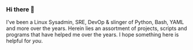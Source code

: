 ### Hi there 👋

I've been a Linux Sysadmin, SRE, DevOp & slinger of Python, Bash, YAML and more over the years. Herein lies an assortment of projects, scripts and programs that have helped me over the years. I hope something here is helpful for _you_.

<!--
- 📫 How to reach me:

[blog.badgerops.net](https://blog.badgerops.net)

[mastodon.social/@badgerops](https://mastodon.social/@badgerops)

[@badgerops](https://twitter.com/badgerops)

- 💬 Ask me about
- Metrics
- Logs
- Bacon


#### Language stats:

![Top Langs](https://github-readme-stats.vercel.app/api/top-langs/?username=badgerops&layout=compact&theme=gruvbox)

<!--
#### And overall github stats, how does the calcuation work 🤔

![](https://github-readme-stats.vercel.app/api?username=badgerops&theme=gruvbox)

-->

<!--
**BadgerOps/badgerops** is a ✨ _special_ ✨ repository because its `README.md` (this file) appears on your GitHub profile.

Here are some ideas to get you started:

- 🔭 I’m currently working on ...
- 🌱 I’m currently learning ...
- 👯 I’m looking to collaborate on ...
- 🤔 I’m looking for help with ...
- 💬 Ask me about ...
- 📫 How to reach me: ...
- 😄 Pronouns: ...
- ⚡ Fun fact: ...
-->
